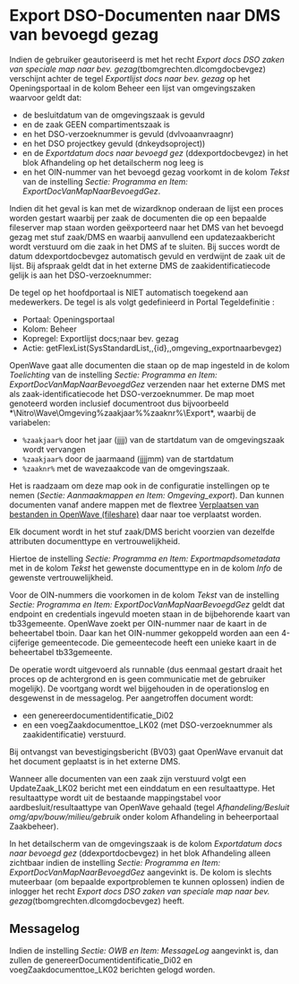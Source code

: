 # Export DSO-Documenten naar DMS van bevoegd gezag

Indien de gebruiker geautoriseerd is met het recht _Export docs DSO zaken van speciale map naar bev. gezag_(tbomgrechten.dlcomgdocbevgez) verschijnt achter de tegel _Exportlijst docs naar bev. gezag_ op het Openingsportaal in de kolom Beheer een lijst van omgevingszaken waarvoor geldt dat:

- de besluitdatum van de omgevingszaak is gevuld
- en de zaak GEEN compartimentszaak is
- en het DSO-verzoeknummer is gevuld (dvlvoaanvraagnr)
- en het DSO projectkey gevuld (dnkeydsoproject))
- en de _Exportdatum docs naar bevoegd gez_ (ddexportdocbevgez) in het blok Afhandeling op het detailscherm nog leeg is
- en het OIN-nummer van het bevoegd gezag voorkomt in de kolom _Tekst_ van de instelling _Sectie: Programma en Item: ExportDocVanMapNaarBevoegdGez_.

Indien dit het geval is kan met de wizardknop onderaan de lijst een proces worden gestart waarbij per zaak de documenten die op een bepaalde fileserver map staan worden geëxporteerd naar het DMS van het bevoegd gezag met stuf zaak/DMS en waarbij aanvullend een updatezaakbericht wordt verstuurd om die zaak in het DMS af te sluiten. Bij succes wordt de datum ddexportdocbevgez automatisch gevuld en verdwijnt de zaak uit de lijst.
Bij afspraak geldt dat in het externe DMS de zaakidentificatiecode gelijk is aan het DSO-verzoeknummer:

De tegel op het hoofdportaal is NIET automatisch toegekend aan medewerkers. De tegel is als volgt gedefinieerd in Portal Tegeldefinitie :

- Portaal: Openingsportaal
- Kolom: Beheer
- Kopregel: Exportlijst docs;naar bev. gezag
- Actie: getFlexList(SysStandardList,,{id},,omgeving_exportnaarbevgez)

OpenWave gaat alle documenten die staan op de map ingesteld in de kolom _Toelichting_ van de instelling _Sectie: Programma en Item: ExportDocVanMapNaarBevoegdGez_ verzenden naar het externe DMS met als zaak-identificatiecode het DSO-verzoeknummer. De map moet genoteerd worden inclusief documentroot dus bijvoorbeeld \*\\Nitro\\Wave\\Omgeving\%zaakjaar%\%zaaknr%\Export\*, waarbij de variabelen:

- `%zaakjaar%` door het jaar (jjjj) van de startdatum van de omgevingszaak wordt vervangen
- `%zaakjaar%` door de jaarmaand (jjjjmm) van de startdatum
- `%zaaknr%` met de wavezaakcode van de omgevingszaak.

Het is raadzaam om deze map ook in de configuratie instellingen op te nemen (_Sectie: Aanmaakmappen en Item: Omgeving_export_). Dan kunnen documenten vanaf andere mappen met de flextree [Verplaatsen van bestanden in OpenWave (fileshare)](verplaatsen_bestanden_fileshare.md) daar naar toe verplaatst worden.

Elk document wordt in het stuf zaak/DMS bericht voorzien van dezelfde attributen documenttype en vertrouwelijkheid.

Hiertoe de instelling _Sectie: Programma en Item: Exportmapdsometadata_ met in de kolom _Tekst_ het gewenste documenttype en in de kolom _Info_ de gewenste vertrouwelijkheid.

Voor de OIN-nummers die voorkomen in de kolom _Tekst_ van de instelling _Sectie: Programma en Item: ExportDocVanMapNaarBevoegdGez_ geldt dat endpoint en credentials ingevuld moeten staan in de bijbehorende kaart van tb33gemeente. OpenWave zoekt per OIN-nummer naar de kaart in de beheertabel tboin. Daar kan het OIN-nummer gekoppeld worden aan een 4-cijferige gemeentecode. Die gemeentecode heeft een unieke kaart in de beheertabel tb33gemeente.

De operatie wordt uitgevoerd als runnable (dus eenmaal gestart draait het proces op de achtergrond en is geen communicatie met de gebruiker mogelijk). De voortgang wordt wel bijgehouden in de operationslog en desgewenst in de messagelog.
Per aangetroffen document wordt:

- een genereerdocumentidentificatie_Di02
- en een voegZaakdocumenttoe_LK02 (met DSO-verzoeknummer als zaakidentificatie) verstuurd.

Bij ontvangst van bevestigingsbericht (BV03) gaat OpenWave ervanuit dat het document geplaatst is in het externe DMS.

Wanneer alle documenten van een zaak zijn verstuurd volgt een UpdateZaak_LK02 bericht met een einddatum en een resultaattype. Het resultaattype wordt uit de bestaande mappingstabel voor aardbesluit/resultaattype van OpenWave gehaald (tegel _Afhandeling/Besluit
omg/apv/bouw/milieu/gebruik_ onder kolom Afhandeling in beheerportaal Zaakbeheer).

In het detailscherm van de omgevingszaak is de kolom _Exportdatum docs naar bevoegd gez_ (ddexportdocbevgez) in het blok Afhandeling alleen zichtbaar indien de instelling _Sectie: Programma en Item: ExportDocVanMapNaarBevoegdGez_ aangevinkt is. De kolom is slechts muteerbaar (om bepaalde exportproblemen te kunnen oplossen) indien de inlogger het recht _Export docs DSO zaken van speciale map naar bev. gezag_(tbomgrechten.dlcomgdocbevgez) heeft.

## Messagelog

Indien de instelling _Sectie: OWB en Item: MessageLog_ aangevinkt is, dan zullen de genereerDocumentidentificatie_Di02 en voegZaakdocumenttoe_LK02 berichten gelogd worden.
